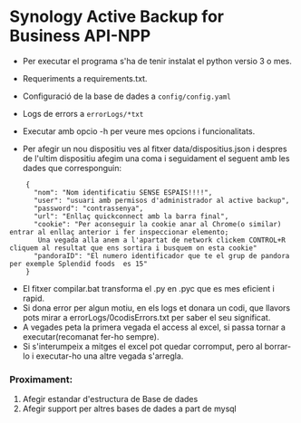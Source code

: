 
# Synology Active Backup for Business API-NPP

- Per executar el programa s'ha de tenir instalat el python versio 3 o mes.
- Requeriments a requirements.txt.
- Configuració de la base de dades a `config/config.yaml`
- Logs de errors a `errorLogs/*txt`
- Executar amb opcio -h per veure mes opcions i funcionalitats.

- Per afegir un nou dispositiu ves al fitxer data/dispositius.json i despres de l'ultim dispositiu afegim una coma
  i seguidament el seguent amb les dades que corresponguin:
```
    {
      "nom": "Nom identificatiu SENSE ESPAIS!!!!",
      "user": "usuari amb permisos d'administrador al active backup",
      "password": "contrassenya",
      "url": "Enllaç quickconnect amb la barra final",
      "cookie": "Per aconseguir la cookie anar al Chrome(o similar) entrar al enllaç anterior i fer inspeccionar elemento; 
       Una vegada alla anem a l'apartat de network clickem CONTROL+R cliquem al resultat que ens sortira i busquem on esta cookie"
      "pandoraID": "El numero identificador que te el grup de pandora per exemple Splendid foods  es 15"
    }
```
- El fitxer compilar.bat transforma el .py en .pyc que es mes eficient i rapid.
- Si dona error per algun motiu, en els logs et donara un codi, que llavors pots mirar a errorLogs/0codisErrors.txt per saber el seu significat.
- A vegades peta la primera vegada el access al excel, si passa tornar a executar(recomanat fer-ho sempre).
- Si s'interumpeix a mitges el excel pot quedar corromput, pero al borrar-lo  i executar-ho una altre vegada s'arregla.

### Proximament:
1. Afegir estandar d'estructura de Base de dades
2. Afegir support per altres bases de dades a part de mysql
